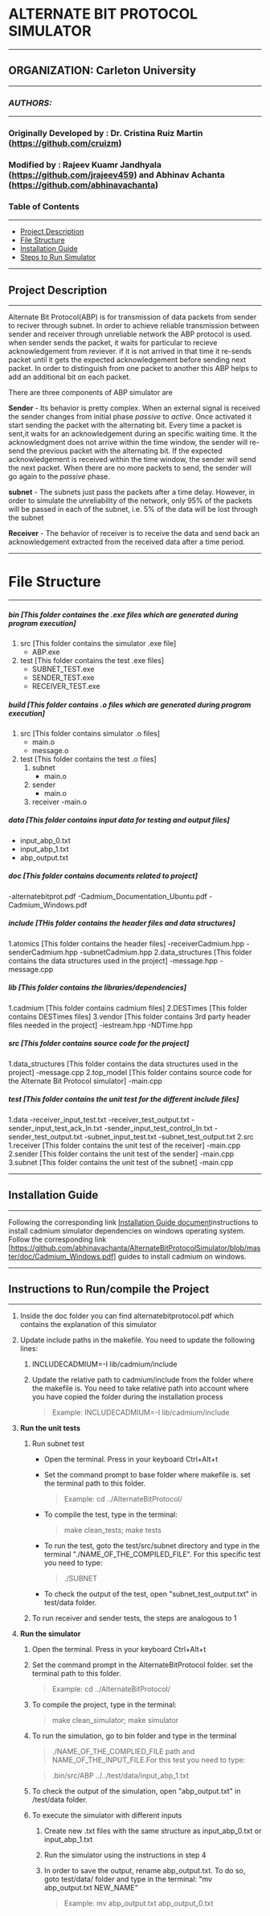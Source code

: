 # **ALTERNATE BIT PROTOCOL SIMULATOR**
---
## ORGANIZATION: Carleton University
---
### *AUTHORS:*  
---
### Originally Developed by	: Dr. Cristina Ruiz Martin (https://github.com/cruizm)
### Modified by				: Rajeev Kuamr Jandhyala (https://github.com/jrajeev459) and Abhinav Achanta (https://github.com/abhinavachanta)

### Table of Contents 
------
- [Project Description](#Project_Description)
- [File Structure](#File_Structure)
- [Installation Guide](Installation_Guide)
- [Steps to Run Simulator](#Steps_to_Run_Simulator)

---

## Project Description
---
Alternate Bit Protocol(ABP) is for transmission of data packets from sender to reciver through subnet. In order to achieve reliable
transmission between sender and receiver through unreliable network the ABP protocol is used. when sender sends the packet,
it waits for particular to recieve acknowledgement from reviever. if it is not arrived in that time it re-sends packet until it gets
the expected acknowledgement before sending next packet. In order to distinguish from one packet to another this ABP helps to add
an additional bit on each packet.

There are three components of ABP simulator are 

**Sender** - Its behavior is pretty complex. When an external signal is received the sender changes from initial phase *passive*
to *active*. Once activated it start sending the packet with the alternating bit. Every time a packet is sent,it waits for an
acknowledgement during an specific waiting time. It the acknowledgment does not arrive within the time window, the sender will
re- send the previous packet with the alternating bit. If the expected acknowledgement is received within the time window, the 
sender will send the next packet. When there are no more packets to send, the sender will go again to the *passive* phase.

**subnet** - The subnets just pass the packets after a time delay. However, in order to simulate the unreliability of the network,
only 95% of the packets will be passed in each of the subnet, i.e. 5% of the data will be lost through the subnet

**Receiver** - The behavior of receiver is to receive the data and send back an acknowledgement extracted from the received
data after a time period.

---

# File Structure
---

##### bin [This folder containes the .exe files which are generated during program execution]
1. src [This folder contains the simulator .exe file]
	- ABP.exe
2. test [This folder contains the test .exe files]
	- SUBNET_TEST.exe
	- SENDER_TEST.exe
	- RECEIVER_TEST.exe
		
##### build [This folder contains .o files which are generated during program execution]
1. src [This folder contains simulator .o files]
	- main.o
	- message.o
2. test [This folder contains the test .o files]
	1. subnet
		- main.o
	2. sender
		- main.o
	3. receiver
		-main.o
			
##### data [This folder contains input data for testing and output files]
- input_abp_0.txt
- input_abp_1.txt
- abp_output.txt
	
##### doc [This folder contains documents related to project]
-alternatebitprot.pdf
-Cadmium_Documentation_Ubuntu.pdf
-Cadmium_Windows.pdf
		
##### include [THis folder contains the header files and data structures]
1.atomics [This folder contains the header files]
	-receiverCadmium.hpp
	-senderCadmium.hpp
	-subnetCadmium.hpp
2.data_structures [This folder contains the data structures used in the project]
	-message.hpp
	-message.cpp

##### lib [This folder contains the libraries/dependencies]
1.cadmium [This folder contains cadmium files]
2.DESTimes [This folder contains DESTimes files]
3.vendor [This folder contains 3rd party header files needed in the project]
	-iestream.hpp
	-NDTime.hpp
		
##### src [This folder contains source code for the project]
1.data_structures [This folder contains the data structures used in the project]
	-message.cpp
2.top_model [This folder contains source code for the Alternate Bit Protocol simulator]	
	-main.cpp

##### test [This folder contains the unit test for the different include files]
1.data
	-receiver_input_test.txt
	-receiver_test_output.txt
	-sender_input_test_ack_In.txt
	-sender_input_test_control_In.txt
	-sender_test_output.txt
	-subnet_input_test.txt
	-subnet_test_output.txt
2.src
	1.receiver [This folder contains the unit test of the receiver]
		-main.cpp
	2.sender [This folder contains the unit test of the sender]
		-main.cpp
	3.subnet [This folder contains the unit test of the subnet]
		-main.cpp

--- 
## Installation Guide 
---

Following the corresponding link [Installation Guide document](https://github.com/abhinavachanta/AlternateBitProtocolSimulator/tree/master/doc)instructions to install cadmium simulator dependencies on windows operating system. Follow the corresponding link [https://github.com/abhinavachanta/AlternateBitProtocolSimulator/blob/master/doc/Cadmium_Windows.pdf] guides to install cadmium on windows.

--- 
## Instructions to Run/compile the Project
---

1. Inside the doc folder you can find alternatebitprotocol.pdf which contains the explanation of this simulator

2. Update include paths in the makefile. You need to update the following lines:
	1. INCLUDECADMIUM=-I lib/cadmium/include
    2. Update the relative path to cadmium/include from the folder where the makefile is. You need to take relative path into account where you have copied the folder during the installation process

		> Example: INCLUDECADMIUM=-I lib/cadmium/include
    
3. **Run the unit tests**
	1. Run subnet test

		- Open the terminal. Press in your keyboard Ctrl+Alt+t

		- Set the command prompt to base folder where makefile is. set the terminal path to this folder.

			> Example: cd ../AlternateBitProtocol/
		
		- To compile the test, type in the terminal:

		    > make clean_tests; make tests

		- To run the test, goto the test/src/subnet directory and type in the terminal "./NAME_OF_THE_COMPILED_FILE". For this specific test you need to type:

			> ./SUBNET

		- To check the output of the test, open  "subnet_test_output.txt" in test/data folder.

	2. To run receiver and sender tests, the steps are analogous to 1
			
4. **Run the simulator**
	1. Open the terminal. Press in your keyboard Ctrl+Alt+t
	2. Set the command prompt in the AlternateBitProtocol folder. set the terminal path to this folder.

		> Example: cd ../AlternateBitProtocol/

	3. To compile the project, type in the terminal:

		> make clean_simulator; make simulator

	4. To run the simulation, go to bin folder and type in the terminal 

		> ./NAME_OF_THE_COMPLIED_FILE path and NAME_OF_THE_INPUT_FILE.For this test you need to type: 

		> .bin/src/ABP ../../test/data/input_abp_1.txt

	5. To check the output of the simulation, open  "abp_output.txt" in /test/data folder.

	6.  To execute the simulator with different inputs
		1. Create new .txt files with the same structure as input_abp_0.txt or input_abp_1.txt
		2. Run the simulator using the instructions in step 4
		3. In order to save the output, rename abp_output.txt. To do so, goto test/data/ folder and
		   type in the terminal: "mv abp_output.txt NEW_NAME"	

			> Example: mv abp_output.txt abp_output_0.txt
		 		